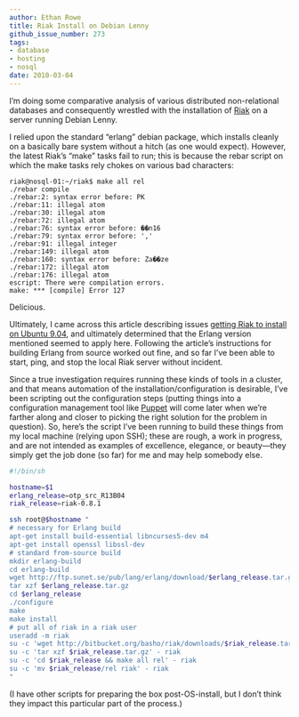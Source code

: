 ```yaml
---
author: Ethan Rowe
title: Riak Install on Debian Lenny
github_issue_number: 273
tags:
- database
- hosting
- nosql
date: 2010-03-04
---
```




I’m doing some comparative analysis of various distributed non-relational databases and consequently wrestled with the installation of [Riak](http://basho.com/products/) on a server running Debian Lenny.

I relied upon the standard “erlang” debian package, which installs cleanly on a basically bare system without a hitch (as one would expect). However, the latest Riak’s “make” tasks fail to run; this is because the rebar script on which the make tasks rely chokes on various bad characters:

```nohighlight
riak@nosql-01:~/riak$ make all rel
./rebar compile
./rebar:2: syntax error before: PK
./rebar:11: illegal atom
./rebar:30: illegal atom
./rebar:72: illegal atom
./rebar:76: syntax error before: ��n16
./rebar:79: syntax error before: ','
./rebar:91: illegal integer
./rebar:149: illegal atom
./rebar:160: syntax error before: Za��ze
./rebar:172: illegal atom
./rebar:176: illegal atom
escript: There were compilation errors.
make: *** [compile] Error 127
```

Delicious.

Ultimately, I came across this article describing issues [getting Riak to install on Ubuntu 9.04](http://onerlang.blogspot.com/2009/10/fighting-with-riak.html), and ultimately determined that the Erlang version mentioned seemed to apply here. Following the article’s instructions for building Erlang from source worked out fine, and so far I’ve been able to start, ping, and stop the local Riak server without incident.

Since a true investigation requires running these kinds of tools in a cluster, and that means automation of the installation/configuration is desirable, I’ve been scripting out the configuration steps (putting things into a configuration management tool like [Puppet](https://puppet.com/) will come later when we’re farther along and closer to picking the right solution for the problem in question). So, here’s the script I’ve been running to build these things from my local machine (relying upon SSH); these are rough, a work in progress, and are not intended as examples of excellence, elegance, or beauty—​they simply get the job done (so far) for me and may help somebody else.

```bash
#!/bin/sh

hostname=$1
erlang_release=otp_src_R13B04
riak_release=riak-0.8.1

ssh root@$hostname "
# necessary for Erlang build
apt-get install build-essential libncurses5-dev m4
apt-get install openssl libssl-dev
# standard from-source build
mkdir erlang-build
cd erlang-build
wget http://ftp.sunet.se/pub/lang/erlang/download/$erlang_release.tar.gz
tar xzf $erlang_release.tar.gz
cd $erlang_release
./configure
make
make install
# put all of riak in a riak user
useradd -m riak
su -c 'wget http://bitbucket.org/basho/riak/downloads/$riak_release.tar.gz' - riak
su -c 'tar xzf $riak_release.tar.gz' - riak
su -c 'cd $riak_release && make all rel' - riak
su -c 'mv $riak_release/rel riak' - riak
"
```

(I have other scripts for preparing the box post-OS-install, but I don’t think they impact this particular part of the process.)


